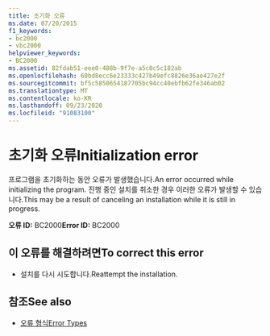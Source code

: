 ```yaml
---
title: 초기화 오류
ms.date: 07/20/2015
f1_keywords:
- bc2000
- vbc2000
helpviewer_keywords:
- BC2000
ms.assetid: 82fdab51-eee0-488b-9f7e-a5c0c5c182ab
ms.openlocfilehash: 60bd8ecc6e23333c427b49efc8826e36ae427e2f
ms.sourcegitcommit: bf5c5850654187705bc94cc40ebfb62fe346ab02
ms.translationtype: MT
ms.contentlocale: ko-KR
ms.lasthandoff: 09/23/2020
ms.locfileid: "91083100"
---
```

# <a name="initialization-error"></a><span data-ttu-id="d866a-102">초기화 오류</span><span class="sxs-lookup"><span data-stu-id="d866a-102">Initialization error</span></span>

<span data-ttu-id="d866a-103">프로그램을 초기화하는 동안 오류가 발생했습니다.</span><span class="sxs-lookup"><span data-stu-id="d866a-103">An error occurred while initializing the program.</span></span> <span data-ttu-id="d866a-104">진행 중인 설치를 취소한 경우 이러한 오류가 발생할 수 있습니다.</span><span class="sxs-lookup"><span data-stu-id="d866a-104">This may be a result of canceling an installation while it is still in progress.</span></span>  
  
 <span data-ttu-id="d866a-105">**오류 ID:** BC2000</span><span class="sxs-lookup"><span data-stu-id="d866a-105">**Error ID:** BC2000</span></span>  
  
## <a name="to-correct-this-error"></a><span data-ttu-id="d866a-106">이 오류를 해결하려면</span><span class="sxs-lookup"><span data-stu-id="d866a-106">To correct this error</span></span>  
  
- <span data-ttu-id="d866a-107">설치를 다시 시도합니다.</span><span class="sxs-lookup"><span data-stu-id="d866a-107">Reattempt the installation.</span></span>  
  
## <a name="see-also"></a><span data-ttu-id="d866a-108">참조</span><span class="sxs-lookup"><span data-stu-id="d866a-108">See also</span></span>

- [<span data-ttu-id="d866a-109">오류 형식</span><span class="sxs-lookup"><span data-stu-id="d866a-109">Error Types</span></span>](../programming-guide/language-features/error-types.md)

